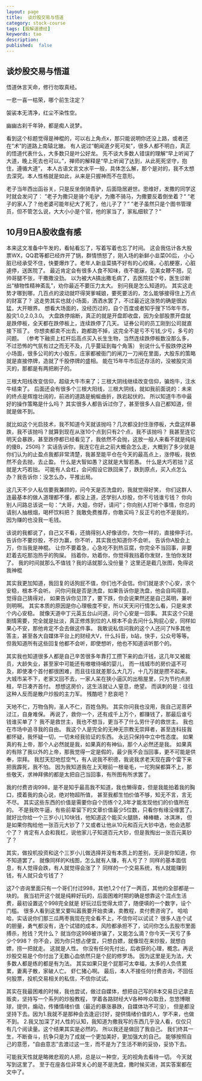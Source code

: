 ```yaml
---
layout: page
title:  谈炒股交易与悟道
category: stock-course
tags: [股解道德经]
keywords: tao
description:
published:  false
---
```

## 谈炒股交易与悟道
悟道休言天命，修行勿取真经。

一悲一喜一枯荣，哪个前生注定？

袈裟本无清净，红尘不染性空。

幽幽古刹千年钟，都是痴人说梦。

看到这个标题觉得是神棍的，可以右上角点x，那只能说明你还没上路，或者还在“术”的道路上南辕北辙。
有人说过“朝闻道夕死可矣”，很多人都不明白，真正的悟道代表什么，大多数只是叶公好龙。
先不谈大多数人错误的理解“早上听闻了大道，晚上死去也可以。”，禅师的解释是“早上听闻了达到，从此死死坚守，抱住，遵循大道”，
本人古语文言文水平一般，具体怎么解，那个是对的，我不太想去深究。本人性格就是如此，从来是只握神而不在意形。

老子当年西出函谷关，只是反坐倒骑青驴，后面隐居避世。思维好，发撒的同学这时就会发问了：
”老子为撒只是骑个毛驴，为撒不骑马，为撒要反着倒坐着？“
“老子的家人了？他老婆可能年纪大了死了，他儿子了？”
”老子虽然只是个图书管理员，但不管怎么说，大大小小是个官，他的家当了，家私细软了？“

## 10月9日A股收盘有感
本来这文准备中午发的，看帖看忘了，写着写着也忘了时间。
这会我估计各大股票WX，QQ君等都已经炸开了锅，群情愤怒了，刚入场的新鲜小韭菜00后，
小心脏已经承受不住，快要爆炸了。老年人新韭菜搞不好有的心绞痛，心肌梗塞，心脏遽停，送医院了。
最近肯定会有很多人食不知味，夜不能寐，见美女鞭不翘，见帅哥腿不张，干撒撒没劲。
以为被大A搞出撒毛病了，去医院挂个号，医生诊断出“植物性精神紊乱”，劝你最近不要压力太大。
别问我是怎么知道的。
其实这走势才哪到哪，几百点的波动就吓得哭爹喊娘，要死要活的，怎么能够接得住上万点的财富了？
这走势其实也就小场面，洒洒水罢了，不过最近这涨势的确是很凶猛，大开眼界。
想看大场面的，没经历过的，自个百度或者知乎搜下15年牛市，股灾1.0,2.0,3.0。
大盘跌停熔断，真正的就是开盘即收盘，因为全部股票开盘就是跌停板，全天都在跌停板上，连续跌停了几天。
证券公司的员工刚到公司就直接下班了。
你想卖都卖不出去，跑都跑不掉，这完全不是亏不亏钱,少亏，多亏的问题。
（参考下融资上杠杆后高点买入长生生物，当然连续跌停板数没那么多，不过恐怖的气氛有过之而无不及，几乎蔓延到每个角落）
别说什么千股跌停这种小场面，很多公司的大小股东，庄家都被衙门的闸刀一刀闸在里面，大股东的策略就是直接停牌，造就了千股停牌的盛相。
能在15年牛市后还存活的，没被股灾消灭的，那都是有两把刷子的。

三根大阳线改变信仰，超级大牛市来了；三根大阴线继续改变信仰，骗炮牛，注水牛结束了。
后面还会有很多个三根大阳线，三根大阴线，就如我前面说的：未来的终点是辉煌壮阔的，前进的道路是蜿蜒曲折，跌宕起伏的。
所以知道牛市中最好的操作策略是什么吗？
其实很多人都告诉过你了，甚至很多人自己都知道，但就是做不到。

就比如这个光启技术，我不知道今天就该抛吗？几次都没封住涨停板，大盘这样暴跌，我不该抛吗？就算到现在从涨10个点到只有2个点，我不该抛吗？
我甚至连它明天会暴跌，甚至跌停都已经看见了，我依然不会抛，这放一般人来看不就是纯纯的傻B，250吗？
实话告诉你，我连它在此之前大概会怎么走，大概到了多少就是你们认为的止盈点我都非常清楚，我甚至能平仓在今天的最高点上，涨停板，我依然不会去抛，去止盈。
什么是大智如愚？这就是大智若愚。
什么是大巧若拙？这就是大巧若拙。
可能有人会杠，会问假设它跌回来了，跌到原点，买入点怎么办？我告诉你：没怎么办，平推出局。

这几天不少人私信要我兼顾的，问今天是否洗盘的，我就觉得好笑，
你们这群人连最基本的做人道理都不懂，都没上道，还学别人炒股，你不亏钱谁亏钱？
你向别人问路总该说一句：“大哥，大姐，你好，请问”；你向别人打听个事情，你总的请别人抽根烟，喝杯饮料把？
我敢免费推荐，你敢买吗？反正亏的也不是我的，因为赚的也没我一毛钱。


该说的我都说了，自己又不看，还搞得别人好像该你，欠你一样的，直接伸手讨。
告诉你不要炒股，不炒为赢，你不听，其实我也知道你不会听。
告诉你A股会上万，你当我是神棍。
让你不要着急，心急吃不到热豆腐，你完全不当回事，非要赶着去吃那泡热乎的狗屎。
挡着你，劝着你，你觉得我挡着你发财，生怕你发财了。
我的时间就那么不值钱？我的话就那么没份量？
这里还是截几张图，免得说我神棍



其实我更加知道，我回复的话狗屁不值，你们也不会信。你们就是求个心安，求个安稳，根本不会听。
问你问我是否是洗盘，如果告诉你是洗盘，他会自鸣得意，觉得自己猜得对，
如果告诉你见顶了，要下跌，你会说果然还是自己英明，兼听则明啊。
其实本质的原因是你心理极度不安，所以天天问行情怎么看，只是来求个内心安稳。
就像天道中丁元英五台山问道，问个心安是一回事。
其实这个只是剧情需要，完全就是扯淡，真正修炼到位的人根本不会去问什么狗屁心安，同样如果心不安，那他肯定不会去做这件事。
我敢说私信问我的这个人还问了N多其他答主，甚至各大自媒体平台上的财经大V，什么抖音，b站，快手，公众号等等。
但我知道所有这些回复他都不会听，即使想听，他也不知道该听那个的。

其实我也知道很多人都是自己辛苦很多年靠打工攒下来的血汗钱，这几年又被裁员，大龄失业，甚至家中可能还有嗷嗷待哺的婴儿，
而一线城市的房价遥不可及，即使凑个首付都很困难，而且往往就差那么大几万，十几万就是攒不起来。
大城市呆不下，老家又回不去，一家人呆在狭小逼仄的出租屋里，只为节约点房租，早日凑齐首付。
想想这房价，这生活就让人窒息，绝望。
而讽刺的是：往往这种人反而是散户炒股的主力军。
残酷吧？悲哀吧？

天地不仁，万物刍狗，圣人不仁，百姓刍狗。
其实你问我也没用，我自己泥菩萨过江，自身难保。
再说了，救你一个，还有成千上万个，都赚钱了，那最后谁亏钱谁买单了？
我不是救世主，我也不想当，更当不了什么劳什子的救世主。
我也在市场中追寻我的自由。
我这个人是完全的无神无宗教无崇拜者，甚至连科技我都怀疑，我怀疑一切，一切未经我验证的东西。
永远只保持中立中性态度。
如果真的有上帝，那个人必然就是我，如果真的有神仙，那个人必然还是我。
如果真的有除了我以外的上帝，那我觉得一定是假的，最少我不会当回事，更不可能是供奉，崇拜。
我怼天怼地怼空气，有人说我不积德，我说我求老天现在霹个雷下来把我霹死，我不怕。
因为我知道我在上天眼前一根毫毛，一坨狗屎都算不上，那些敬天，求神拜佛的都是太把自己当回事，有所图有所求罢了。


我的付费咨询998，是不是知乎最高我不知道，我也懒得查，但是我能拍着我的胸口，摸着我的良心说，绝对物超所值，
甚至我都生怕价值不够，知无不言，言无不尽。
其实这些东西的价值是需要你自个历练个2,3年才能发现他们的价值所在的。
不是我吹牛逼，有些前辈留下的文章价值最少5位数，只看你有缘没缘罢了。
就好比你给一个三岁小儿10块钱，他知道这个能买火腿肠，棒棒糖，冰淇淋，
但是如果你掏给他一张百元大钞了？又或者让他从10元和百元大钞中选，他会选那个了？
肯定有人会和我杠，说他家儿子知道百元大钞，但是我掏出一张百元美钞了？

其实，做投机投资和这个三岁小儿做选择并没有本质上的差别，无非是你知道，你不知道罢了。
就像同样的K线图，怎么就有人赚，有人亏了？
同样的基本面信息，有人觉得会跌，有人就觉得会涨了？
同样的一个交易系统，有人就能赚到钱，有人就只会亏钱了？

这7个咨询里面只有一个哥们付过998，其他1,2个付了一两百，其他的全部都是一块的。
我当初开这个就是纯粹好玩的，后面困难时期的确是想靠这个混点生活费，最初设置这个998完全就是
好玩过后觉得太烦了，随便填的一个数字，设个门槛。
很多人看到这里又要叫嚣我要开始卖课，卖教程，卖付费咨询了。
哈哈哈，实话说你们那三瓜两枣我现在完全看不上，不信你可以试试？
很多人连个试的胆量，勇气都没有，连个试错的成本，风险都承担不了，试问你怎么去股市里面搏杀，抢钱？凭什么？
就当你这998被诈骗了，又能怎么滴？你今天一天亏了多少个998？
你不会，因为你只想占便宜，只想白嫖，就像现在来炒股，就想白嫖，捞一把就走。
这就是人性。
你没有任何先付出，后收获的心理，概念。再说炒股交易是个你付出了无数心血依然只是个屁的修罗场。
因为这里是无为法，大多数人都是练的都是有为法。
其实如果只是个屁那可太幸福，太多的人负债累累，妻离子散，家破人亡。
虾仁猪心啊。
最后，本人不接任何付费咨询，不回任何股票，投机交易相关的私信，不信你试试。

其实在我最困难的时候，我也尝试，做过自媒体，想把自己写的8本交易日记拿去贩卖，坚持写一个系列的炒股教程，
学着各路财经大V各种哗众取丑，忽悠博眼球，提供，煽动，传播情绪价值（最近的暴涨暴跌，自媒体功不可没），
但是都没坚持下去。因为1.我就不是那种会去逢迎讨好，提供情绪价值的人，学不来，也做不到。
2.我又加深了对人性的认知，我知道为撒我写的东西几乎没人看，仅仅只有几个阅读量。这个结果其实是必然的。
所以我还是做回了我自己。
我们终其一生，不断奋斗，抗争只是为了成就一个更加美好，更加强大的自己。
能够按照自己的意愿，“自由意志”去渡过这一生，而不是为了生活不断的妥协，妥协下去。

可能我天性就是略微悲观的人把，总是以一种空，无的视角去看待一切。
今天就写到这里了。
至于在座各位非常关心的是不是洗盘，撒时候买进，其实答案都在文中了。